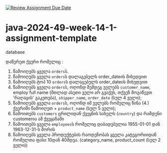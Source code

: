 [![Review Assignment Due Date](https://classroom.github.com/assets/deadline-readme-button-22041afd0340ce965d47ae6ef1cefeee28c7c493a6346c4f15d667ab976d596c.svg)](https://classroom.github.com/a/n4GSv6yo)
# java-2024-49-week-14-1-assignment-template
database

დაწერეთ ქვერი რომელიც :
1. წამოიღებს ყველა `orders`ს.
2. წამოიღებს ყველა `orders`ს დალაგებულს order_dateის მიხედვით
3. წამოიღებს ტოპ 10 `orders`ს დალაგებულს order_dateის მიხედვით
4. წამოიღებს ყველა `orders`ს, ოღონდ შემდეგ ველებს `customer_name`, employ full name (მთლად ასეთი ველი არ გვაქვს, თქვენ მოგიწევთ 'რაღაცის' გაკეთება), `shipper_name`, `order_date`  (სულ 4 ველი);
5. წამოიღებს ყველა `orders`ს, ოღონდ იმ ველებს რომელიც წინა (4.) ქვერიში წამოიღეთ + `product_name`  (სულ 5 ველი);
6. წამოითებს `customers` ცრილიდან ქვეყნის სახელს (`country`) და რამდენი customerია ამ ქვეყანაში
7. წამოითებს ყველა `employees`ს რომელიც დაბადებულია 1955-01-01 დან 1963-12-31-ს შორის
8. წამოიღებს ყველა პროდუქტების რაოდენობას ყველა კატეგორიიდან რომელთა ფასი 10დან 40მდეა. (category_name, product_count (სულ 2 ველი))
